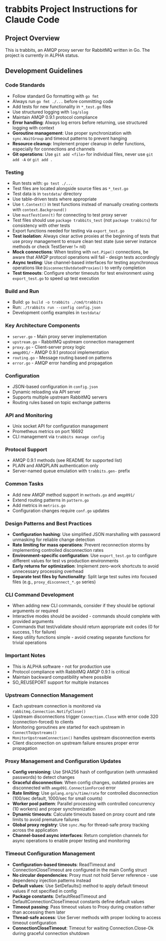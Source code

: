 # trabbits Project Instructions for Claude Code

## Project Overview
This is trabbits, an AMQP proxy server for RabbitMQ written in Go. The project is currently in ALPHA status.

## Development Guidelines

### Code Standards
- Follow standard Go formatting with `go fmt`
- Always run `go fmt ./...` before committing code
- Add tests for new functionality in `*_test.go` files
- Use structured logging with `log/slog`
- Maintain AMQP 0.9.1 protocol compliance
- **Error handling**: Always log errors before returning, use structured logging with context
- **Goroutine management**: Use proper synchronization with `sync.WaitGroup` and timeout patterns to prevent hanging
- **Resource cleanup**: Implement proper cleanup in defer functions, especially for connections and channels
- **Git operations**: Use `git add <file>` for individual files, never use `git add -A` or `git add .`

### Testing
- Run tests with: `go test ./...`
- Test files are located alongside source files as `*_test.go`
- Test data is in `testdata/` directory
- Use table-driven tests where appropriate
- Use `t.Context()` in test functions instead of manually creating contexts with `context.Background()`
- Use `mustTestConn(t)` for connecting to test proxy server
- Test files should use `package trabbits_test` (not `package trabbits`) for consistency with other tests
- Export functions needed for testing via `export_test.go`
- **Test isolation**: Always clear active proxies at the beginning of tests that use proxy management to ensure clean test state (use server instance methods or check TestServer != nil)
- **Mock connections**: When testing with `net.Pipe()` connections, be aware that AMQP protocol operations will fail - design tests accordingly
- **Async testing**: Use channel-based interfaces for testing asynchronous operations like `DisconnectOutdatedProxies()` to verify completion
- **Test timeouts**: Configure shorter timeouts for test environment using `export_test.go` to speed up test execution

### Build and Run
- Build: `go build -o trabbits ./cmd/trabbits`
- Run: `./trabbits run --config config.json`
- Development config examples in `testdata/`

### Key Architecture Components
- `server.go` - Main proxy server implementation
- `upstream.go` - RabbitMQ upstream connection management
- `proxy.go` - Client-server proxy logic
- `amqp091/` - AMQP 0.9.1 protocol implementation
- `routing.go` - Message routing based on patterns
- `error.go` - AMQP error handling and propagation

### Configuration
- JSON-based configuration in `config.json`
- Dynamic reloading via API server
- Supports multiple upstream RabbitMQ servers
- Routing rules based on topic exchange patterns

### API and Monitoring
- Unix socket API for configuration management
- Prometheus metrics on port 16692
- CLI management via `trabbits manage config`

### Protocol Support
- AMQP 0.9.1 methods (see README for supported list)
- PLAIN and AMQPLAIN authentication only
- Server-named queue emulation with `trabbits.gen-` prefix

### Common Tasks
- Add new AMQP method support in `methods.go` and `amqp091/`
- Extend routing patterns in `pattern.go`
- Add metrics in `metrics.go`
- Configuration changes require `conf.go` updates

### Design Patterns and Best Practices
- **Configuration hashing**: Use simplified JSON marshalling with password unmasking for reliable change detection
- **Rate limiting for mass operations**: Prevent reconnection storms by implementing controlled disconnection rates
- **Environment-specific configuration**: Use `export_test.go` to configure different values for test vs production environments
- **Early returns for optimization**: Implement zero-work shortcuts to avoid unnecessary processing overhead
- **Separate test files by functionality**: Split large test suites into focused files (e.g., `proxy_disconnect_*.go` series)

### CLI Command Development
- When adding new CLI commands, consider if they should be optional arguments or required
- Interactive modes should be avoided - commands should complete with provided arguments
- Commands that test/validate should return appropriate exit codes (0 for success, 1 for failure)
- Keep utility functions simple - avoid creating separate functions for trivial operations

### Important Notes
- This is ALPHA software - not for production use
- Protocol compliance with RabbitMQ AMQP 0.9.1 is critical
- Maintain backward compatibility where possible
- SO_REUSEPORT support for multiple instances

### Upstream Connection Management
- Each upstream connection is monitored via `rabbitmq.Connection.NotifyClose()`
- Upstream disconnections trigger `Connection.Close` with error code 320 (connection-forced) to clients
- Monitoring goroutines are started for each upstream in `ConnectToUpstreams()`
- `MonitorUpstreamConnection()` handles upstream disconnection events
- Client disconnection on upstream failure ensures proper error propagation

### Proxy Management and Configuration Updates
- **Config versioning**: Use SHA256 hash of configuration (with unmasked passwords) to detect changes
- **Graceful disconnection**: When config changes, outdated proxies are disconnected with `amqp091.ConnectionForced` error
- **Rate limiting**: Use `golang.org/x/time/rate` for controlled disconnection (100/sec default, 1000/sec for small counts)
- **Worker pool pattern**: Parallel processing with controlled concurrency (10 workers) and proper synchronization
- **Dynamic timeouts**: Calculate timeouts based on proxy count and rate limits to avoid premature failures
- **Global proxy registry**: Use `sync.Map` for thread-safe proxy tracking across the application
- **Channel-based async interfaces**: Return completion channels for async operations to enable proper testing and monitoring

### Timeout Configuration Management
- **Configuration-based timeouts**: ReadTimeout and ConnectionCloseTimeout are configured in the main Config struct
- **No circular dependencies**: Proxy must not hold Server reference - use dependency injection patterns instead
- **Default values**: Use SetDefaults() method to apply default timeout values if not specified in config
- **Package constants**: DefaultReadTimeout and DefaultConnectionCloseTimeout constants define default values
- **Timeout passing**: Pass timeout values to Proxy during creation rather than accessing them later
- **Thread-safe access**: Use Server methods with proper locking to access timeout configuration
- **ConnectionCloseTimeout**: Timeout for waiting Connection.Close-Ok during graceful connection shutdown
